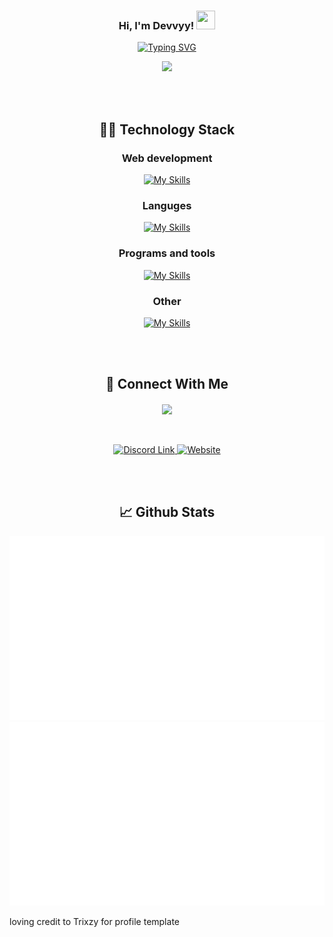 <h3 align="center">
  Hi, I'm Devvyy!
  <img href="https://discord.com/users/992171799536218142" src="https://cdn.discordapp.com/emojis/732718140949266453.gif?quality=lossless" width="30" height="30">
</h3>


<div align="center">

<!--- https://readme-typing-svg.herokuapp.com --->
[![Typing SVG](https://readme-typing-svg.herokuapp.com?font=Fira+Code&pause=1000&color=F7722E&center=true&vCenter=true&width=435&lines=Cyber+security+student;Software+designer;Discord+developer)](https://git.io/typing-svg)
 
![](https://komarev.com/ghpvc/?username=Devvyyxyz)
 
</div>

<br></br>

<h2 align="center">
  👨‍💻 Technology Stack
</h2>


<!-- https://github.com/tandpfun/skill-icons -->

<h3 align="center">Web development</h3>
<div align="center">
  
[![My Skills](https://skillicons.dev/icons?i=js,html,css,nodejs,cloudflare,gcp,mongodb,bootstrap,wordpress)](https://skillicons.dev)
  
</div>
<h3 align="center">Languges</h3>
<div align="center">
  
[![My Skills](https://skillicons.dev/icons?i=bash,c,cs,cpp)](https://skillicons.dev)
  
</div>
<h3 align="center">Programs and tools</h3>
<div align="center">
  
[![My Skills](https://skillicons.dev/icons?i=ae,au,ai,ps,xd,blender,visualstudio,godot,unity,unreal,idea,replit,figma,codepen,heroku,github)](https://skillicons.dev)
  
</div>
</div>
<h3 align="center">Other</h3>
<div align="center">
  
[![My Skills](https://skillicons.dev/icons?i=discord,bots,twitter,instagram)](https://skillicons.dev)
  
</div>

<br></br>

<h2 align="center">
  🔗 Connect With Me
</h2> 

<div align="center">
  <picture>
    <img align="center" src="https://lanyard-profile-readme.vercel.app/api/664171400193638401?theme=dark&animated=true&hideDiscrim=false&idleMessage=Probably%20doing%20something%20else..." onclick="return false;">
  </picture> 
</div>
<br></br>
<p align="center">
  <a href="https://devvyy.xyz">
    <img alt="Discord Link" title="Discord Link" target="_blank" src="https://custom-icon-badges.herokuapp.com/badge/-devvyy.xyz-6088d2?style=for-the-badge&logoColor=white&logo=website"/>
  </a>
   <a href="https://discord.gg/z2tHq8Rav4">
    <img alt="Website" title="Website Link" target="_blank" src="https://custom-icon-badges.herokuapp.com/badge/-My%20Discord-2962FF?style=for-the-badge&logoColor=white&logo=discord-link"/>
  </a>
</p>

<br></br>

<h2 align="center">
  📈 Github Stats
</h2>

<!-- https://github.com/jstrieb/github-stats -->
<div align="center">
  
![](https://github.com/Devvyyxyz/github-stats/blob/master/generated/overview.svg#gh-dark-mode-only)
![](https://github.com/Devvyyxyz/github-stats/blob/master/generated/languages.svg#gh-dark-mode-only)

</div>
loving credit to Trixzy for profile template 
